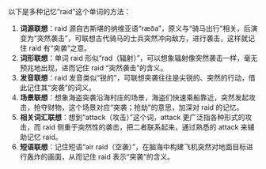 以下是多种记忆“raid”这个单词的方法：
1. **词源联想**：raid 源自古斯堪的纳维亚语“ræða”，原义与“骑马出行”相关，后演变为“突然袭击”，可联想古代骑马的士兵突然冲向敌方，进行袭击，这样就记住 raid 有“突袭”之意。
2. **词形联想**：单词 raid 形似“rad（辐射）”，可以想象辐射像突然袭击一样，毫无预兆地出现，进而记住 raid “突然袭击”的含义。
3. **发音联想**：raid 发音类似“锐的”，可联想突袭往往是尖锐的、突然的行动，借此记住其“突袭”的词义。
4. **场景联想**：想象海盗突袭沿海村庄的场景，海盗们快速乘船靠近，突然发起攻击，抢夺财物，这个场景对应“突袭；抢劫”的意思，加深对 raid 的记忆。
5. **相关词汇联想**：想到“attack（攻击）”这个词，attack 更广泛指各种形式的攻击，而 raid 侧重于突然性的袭击，把二者联系起来，通过熟悉的 attack 来辅助记忆 raid。
6. **短语联想**：记住短语“air raid（空袭）”，在脑海中构建飞机突然对地面目标进行轰炸的画面，从而记住 raid 表示“突袭”的含义。 